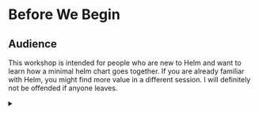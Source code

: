 # Before We Begin

## Audience

This workshop is intended for people who are new to Helm and want to learn how a minimal helm chart goes together. If you are already familiar with Helm, you might find more value in a different session. I will definitely not be offended if anyone leaves.

<details><summary></summary>


# The Environment

Let's inspect Kubernetes environment we're working with.

<details><summary></summary>

## Kubernetes

The Kubernetes cluster is already up and running. We'll take a look at it.

<details><summary></summary>

### Cluster Nodes

List the nodes available in the cluster:

```bash
kubectl get nodes
```{{exec}}

This command lists all the nodes that are part of the cluster. In this case, there is only one node.

<details><summary></summary>


### View All Pods Across Namespaces

Here is what is running in the minimal cluster

```bash
kubectl get pods --all-namespaces
```{{exec}}

This is a minimal demo environment, so there are only a few pods running.
<!-- Speaker script:

There is not much running here but it is enough to demonstrate Helm.

<details><summary></summary>

### Persistent Volumes

Check the available Persistent Volumes:

```bash
kubectl get pv
```{{exec}}

We have some persistent volumes configured and waiting.


<details><summary></summary>

## Helm

Finally, let's verify helm is installed and running.

### Helm Version

Get the version of Helm installed:

```bash
helm version
```{{exec}}


<details><summary></summary>


### Helm Releases

List the Helm releases installed in the cluster:

```bash
helm ls --all-namespaces
```{{exec}}

None yet.